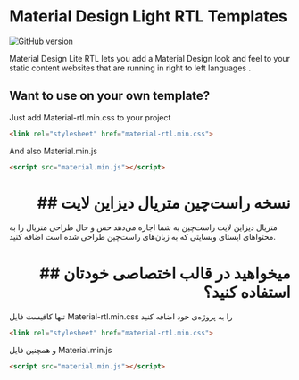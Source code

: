 # Material Design Light RTL Templates

[![GitHub version](https://badge.fury.io/gh/Majiix%2Fmaterial-design-light-RTL-templates.svg)](https://badge.fury.io/gh/Majiix%2Fmaterial-design-light-RTL-templates)

Material Design Lite RTL lets you add a Material Design look and feel to your static content websites that are running in right to left languages .

## Want to use on your own template?

Just add Material-rtl.min.css to your project

```html
<link rel="stylesheet" href="material-rtl.min.css">
```

And also Material.min.js

```html
<script src="material.min.js"></script>
```
<h1 align="right">
## نسخه راست‌چین متریال دیزاین لایت
</h1>
متریال دیزاین لایت راست‌چین به شما اجازه می‌دهد حس و حال طراحی متریال را به محتواهای ایستای وبسایتی که به زبان‌های راست‌چین طراحی شده است اضافه کنید.
<h1 align="right">
## میخواهید در قالب اختصاصی خودتان استفاده کنید؟
</h1>
تنها کافیست فایل Material-rtl.min.css را به پروژه‌ی خود اضافه کنید

```html
<link rel="stylesheet" href="material-rtl.min.css">
```

و همچنین فایل Material.min.js

```html
<script src="material.min.js"></script>
```